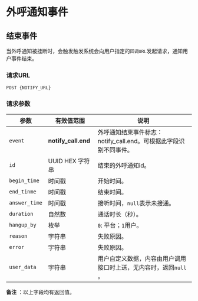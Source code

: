 # 外呼通知事件

## 结束事件

当外呼通知被挂断时，会触发触发系统会向用户指定的`回调URL`发起请求，通知用户事件结束。

### 请求URL

```
POST {NOTIFY_URL}
```

### 请求参数

| 参数            | 有效值范围               | 说明                                       |
| ------------- | ------------------- | ---------------------------------------- |
| `event`       | **notify_call.end** | 外呼通知结束事件标志：notify_call.end。可根据此字段识别不同事件。 |
| `id`          | UUID HEX 字符串        | 结束的外呼通知id。                               |
| `begin_time`  | 时间戳                 | 开始时间。                                    |
| `end_tinme`   | 时间戳                 | 结束时间。                                    |
| `answer_time` | 时间戳                 | 接听时间，`null`表示未接通。                        |
| `duration`    | 自然数                 | 通话时长（秒）。                                 |
| `hangup_by`   | 枚举                  | `0`: 平台；`1`用户。                           |
| `reason`      | 字符串                 | 失败原因。                                    |
| `error`       | 字符串                 | 失败原因。                                    |
| `user_data`   | 字符串                 | 用户自定义数据，内容由用户调用接口时上送，无内容时，返回`null` 。     |

**备注** ：以上字段均有返回值。 